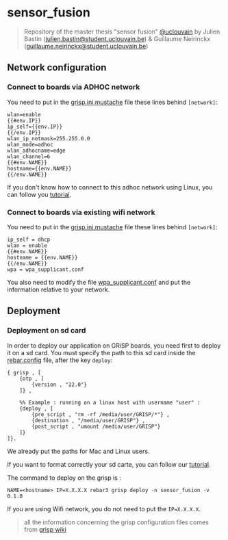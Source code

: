 # sensor_fusion
> Repository of the master thesis "sensor fusion" [@uclouvain](uclouvain.be) by Julien Bastin (julien.bastin@student.uclouvain.be) & Guillaume Neirinckx (guillaume.neirinckx@student.uclouvain.be)

## Network configuration

### Connect to boards via ADHOC network
You need to put in the [grisp.ini.mustache](./grisp/grisp_base/files/grisp.ini.mustache) file these lines behind `[network]`:

```
wlan=enable
{{#env.IP}}
ip_self={{env.IP}}
{{/env.IP}}
wlan_ip_netmask=255.255.0.0
wlan_mode=adhoc
wlan_adhocname=edge
wlan_channel=6
{{#env.NAME}}
hostname={{env.NAME}}
{{/env.NAME}}
```

If you don't know how to connect to this adhoc network using Linux, you can follow you [tutorial](./resources/SHELL_AD-HOC_CONNECTION.md).

### Connect to boards via existing wifi network
You need to put in the [grisp.ini.mustache](./grisp/grisp_base/files/grisp.ini.mustache) file these lines behind `[network]`:

```
ip_self = dhcp
wlan = enable
{{#env.NAME}}
hostname = {{env.NAME}}
{{/env.NAME}}
wpa = wpa_supplicant.conf
```

You also need to modify the file [wpa_supplicant.conf](./grisp/grisp_base/files/wpa_supplicant.conf) and put the information relative to your network.

## Deployment

### Deployment on sd card

In order to deploy our application on GRiSP boards, you need first to deploy it on a sd card. You must specify the path to this sd card inside the [rebar.config](./README.md) file, after the key `deploy`:
```
{ grisp , [
	{otp , [
		{version , "22.0"}
	]} ,
	
	%% Example : running on a linux host with username "user" :
	{deploy , [
		{pre_script , "rm -rf /media/user/GRISP/*"} ,
		{destination , "/media/user/GRISP"} ,
		{post_script , "umount /media/user/GRISP"}
    ]}
]}.
``` 
We already put the paths for Mac and Linux users.

If you want to format correctly your sd carte, you can follow our [tutorial](./resources/format_sd_card.md).

The command to deploy on the grisp is : 

```
NAME=<hostname> IP=X.X.X.X rebar3 grisp deploy -n sensor_fusion -v 0.1.0
``` 

If you are using Wifi network, you do not need to put the `IP=X.X.X.X`.

> all the information concerning the grisp configuration files comes from [grisp wiki](https://github.com/grisp/grisp/wiki/Connecting-over-WiFI) 
